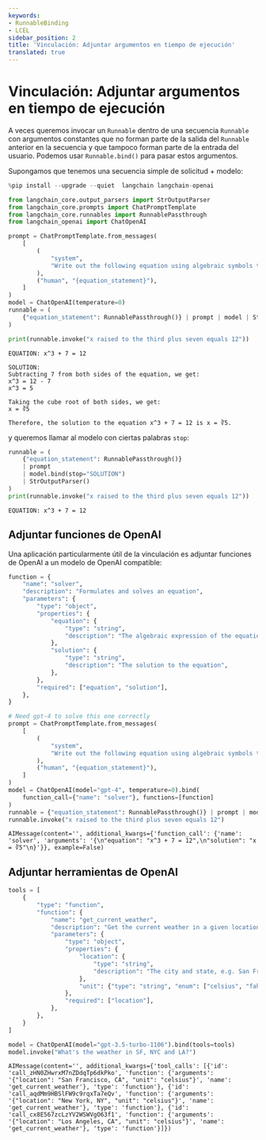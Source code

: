 ```yaml
---
keywords:
- RunnableBinding
- LCEL
sidebar_position: 2
title: 'Vinculación: Adjuntar argumentos en tiempo de ejecución'
translated: true
---
```


# Vinculación: Adjuntar argumentos en tiempo de ejecución

A veces queremos invocar un `Runnable` dentro de una secuencia `Runnable` con argumentos constantes que no forman parte de la salida del `Runnable` anterior en la secuencia y que tampoco forman parte de la entrada del usuario. Podemos usar `Runnable.bind()` para pasar estos argumentos.

Supongamos que tenemos una secuencia simple de solicitud + modelo:

```python
%pip install --upgrade --quiet  langchain langchain-openai
```

```python
from langchain_core.output_parsers import StrOutputParser
from langchain_core.prompts import ChatPromptTemplate
from langchain_core.runnables import RunnablePassthrough
from langchain_openai import ChatOpenAI
```

```python
prompt = ChatPromptTemplate.from_messages(
    [
        (
            "system",
            "Write out the following equation using algebraic symbols then solve it. Use the format\n\nEQUATION:...\nSOLUTION:...\n\n",
        ),
        ("human", "{equation_statement}"),
    ]
)
model = ChatOpenAI(temperature=0)
runnable = (
    {"equation_statement": RunnablePassthrough()} | prompt | model | StrOutputParser()
)

print(runnable.invoke("x raised to the third plus seven equals 12"))
```

```output
EQUATION: x^3 + 7 = 12

SOLUTION:
Subtracting 7 from both sides of the equation, we get:
x^3 = 12 - 7
x^3 = 5

Taking the cube root of both sides, we get:
x = ∛5

Therefore, the solution to the equation x^3 + 7 = 12 is x = ∛5.
```

y queremos llamar al modelo con ciertas palabras `stop`:

```python
runnable = (
    {"equation_statement": RunnablePassthrough()}
    | prompt
    | model.bind(stop="SOLUTION")
    | StrOutputParser()
)
print(runnable.invoke("x raised to the third plus seven equals 12"))
```

```output
EQUATION: x^3 + 7 = 12
```

## Adjuntar funciones de OpenAI

Una aplicación particularmente útil de la vinculación es adjuntar funciones de OpenAI a un modelo de OpenAI compatible:

```python
function = {
    "name": "solver",
    "description": "Formulates and solves an equation",
    "parameters": {
        "type": "object",
        "properties": {
            "equation": {
                "type": "string",
                "description": "The algebraic expression of the equation",
            },
            "solution": {
                "type": "string",
                "description": "The solution to the equation",
            },
        },
        "required": ["equation", "solution"],
    },
}
```

```python
# Need gpt-4 to solve this one correctly
prompt = ChatPromptTemplate.from_messages(
    [
        (
            "system",
            "Write out the following equation using algebraic symbols then solve it.",
        ),
        ("human", "{equation_statement}"),
    ]
)
model = ChatOpenAI(model="gpt-4", temperature=0).bind(
    function_call={"name": "solver"}, functions=[function]
)
runnable = {"equation_statement": RunnablePassthrough()} | prompt | model
runnable.invoke("x raised to the third plus seven equals 12")
```

```output
AIMessage(content='', additional_kwargs={'function_call': {'name': 'solver', 'arguments': '{\n"equation": "x^3 + 7 = 12",\n"solution": "x = ∛5"\n}'}}, example=False)
```

## Adjuntar herramientas de OpenAI

```python
tools = [
    {
        "type": "function",
        "function": {
            "name": "get_current_weather",
            "description": "Get the current weather in a given location",
            "parameters": {
                "type": "object",
                "properties": {
                    "location": {
                        "type": "string",
                        "description": "The city and state, e.g. San Francisco, CA",
                    },
                    "unit": {"type": "string", "enum": ["celsius", "fahrenheit"]},
                },
                "required": ["location"],
            },
        },
    }
]
```

```python
model = ChatOpenAI(model="gpt-3.5-turbo-1106").bind(tools=tools)
model.invoke("What's the weather in SF, NYC and LA?")
```

```output
AIMessage(content='', additional_kwargs={'tool_calls': [{'id': 'call_zHN0ZHwrxM7nZDdqTp6dkPko', 'function': {'arguments': '{"location": "San Francisco, CA", "unit": "celsius"}', 'name': 'get_current_weather'}, 'type': 'function'}, {'id': 'call_aqdMm9HBSlFW9c9rqxTa7eQv', 'function': {'arguments': '{"location": "New York, NY", "unit": "celsius"}', 'name': 'get_current_weather'}, 'type': 'function'}, {'id': 'call_cx8E567zcLzYV2WSWVgO63f1', 'function': {'arguments': '{"location": "Los Angeles, CA", "unit": "celsius"}', 'name': 'get_current_weather'}, 'type': 'function'}]})
```
